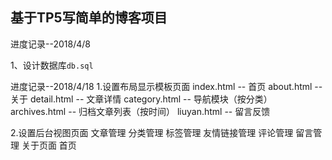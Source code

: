 ## 基于TP5写简单的博客项目

进度记录--2018/4/8

1、设计数据库`db.sql`


进度记录--2018/4/18
1.设置布局显示模板页面
index.html -- 首页
about.html -- 关于
detail.html -- 文章详情
category.html -- 导航模块（按分类）
archives.html -- 归档文章列表（按时间）
liuyan.html -- 留言反馈

2.设置后台视图页面
文章管理
分类管理
标签管理
友情链接管理
评论管理
留言管理
关于页面
首页

